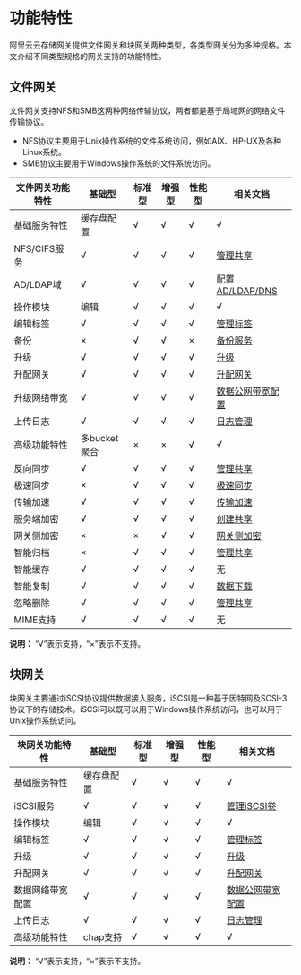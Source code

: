# 功能特性

阿里云云存储网关提供文件网关和块网关两种类型，各类型网关分为多种规格。本文介绍不同类型规格的网关支持的功能特性。

## 文件网关

文件网关支持NFS和SMB这两种网络传输协议，两者都是基于局域网的网络文件传输协议。

-   NFS协议主要用于Unix操作系统的文件系统访问，例如AIX、HP-UX及各种Linux系统。
-   SMB协议主要用于Windows操作系统的文件系统访问。

|文件网关功能特性|基础型|标准型|增强型|性能型|相关文档|
|--------|---|---|---|---|----|
|基础服务特性|缓存盘配置|√|√|√|√|[管理缓存](/cn.zh-CN/云控制台用户指南/文件网关/管理缓存.md)|
|NFS/CIFS服务|√|√|√|√|[管理共享](/cn.zh-CN/云控制台用户指南/文件网关/管理共享.md)|
|AD/LDAP域|√|√|√|√|[配置AD/LDAP/DNS](/cn.zh-CN/云控制台用户指南/文件网关/配置AD/LDAP/DNS.md)|
|操作模块|编辑|√|√|√|√|[相关操作](/cn.zh-CN/云控制台用户指南/文件网关/管理文件网关.md)|
|编辑标签|√|√|√|√|[管理标签](/cn.zh-CN/云控制台用户指南/文件网关/管理标签.md)|
|备份|×|√|√|×|[备份服务](/cn.zh-CN/云控制台用户指南/文件网关/备份服务.md)|
|升级|√|√|√|√|[升级](/cn.zh-CN/云控制台用户指南/文件网关/升级.md)|
|升配网关|√|√|√|√|[升配网关](/cn.zh-CN/云控制台用户指南/文件网关/升配网关.md)|
|升级网络带宽|√|√|√|√|[数据公网带宽配置](/cn.zh-CN/云控制台用户指南/文件网关/数据公网带宽配置.md)|
|上传日志|√|√|√|√|[日志管理](/cn.zh-CN/云控制台用户指南/文件网关/日志管理.md)|
|高级功能特性|多bucket聚合|×|×|√|√|[多Bucket聚合](/cn.zh-CN/云控制台用户指南/文件网关/多Bucket聚合.md)|
|反向同步|√|√|√|√|[管理共享](/cn.zh-CN/云控制台用户指南/文件网关/管理共享.md)|
|极速同步|×|√|√|√|[极速同步](/cn.zh-CN/云控制台用户指南/文件网关/极速同步.md)|
|传输加速|√|√|√|√|[传输加速](/cn.zh-CN/云控制台用户指南/文件网关/传输加速.md)|
|服务端加密|√|√|√|√|[创建共享](/cn.zh-CN/云控制台用户指南/文件网关/管理共享.md)|
|网关侧加密|×|×|√|√|[网关侧加密](/cn.zh-CN/云控制台用户指南/文件网关/网关侧加密.md)|
|智能归档|×|√|√|√|[管理共享](/cn.zh-CN/云控制台用户指南/文件网关/管理共享.md)|
|智能缓存|√|√|√|√|无|
|智能复制|√|√|√|√|[数据下载](/cn.zh-CN/云控制台用户指南/文件网关/数据下载.md)|
|忽略删除|√|√|√|√|[管理共享](/cn.zh-CN/云控制台用户指南/文件网关/管理共享.md)|
|MIME支持|√|√|√|√|无|

**说明：** “√”表示支持，“×”表示不支持。

## 块网关

块网关主要通过iSCSI协议提供数据接入服务，iSCSI是一种基于因特网及SCSI-3协议下的存储技术。iSCSI可以既可以用于Windows操作系统访问，也可以用于Unix操作系统访问。

|块网关功能特性|基础型|标准型|增强型|性能型|相关文档|
|-------|---|---|---|---|----|
|基础服务特性|缓存盘配置|√|√|√|√|[管理缓存](/cn.zh-CN/云控制台用户指南/块网关/管理缓存.md)|
|iSCSI服务|√|√|√|√|[管理iSCSI卷](/cn.zh-CN/云控制台用户指南/块网关/管理iSCSI卷.md)|
|操作模块|编辑|√|√|√|√|[相关操作](/cn.zh-CN/云控制台用户指南/块网关/管理块网关.md)|
|编辑标签|√|√|√|√|[管理标签](/cn.zh-CN/云控制台用户指南/块网关/管理标签.md)|
|升级|√|√|√|√|[升级](/cn.zh-CN/云控制台用户指南/块网关/升级.md)|
|升配网关|√|√|√|√|[升配网关](/cn.zh-CN/云控制台用户指南/块网关/升配网关.md)|
|数据网络带宽配置|√|√|√|√|[数据公网带宽配置](/cn.zh-CN/云控制台用户指南/块网关/数据公网带宽配置.md)|
|上传日志|√|√|√|√|[日志管理](/cn.zh-CN/云控制台用户指南/块网关/日志管理.md)|
|高级功能特性|chap支持|√|√|√|√|[创建iSCSI卷](/cn.zh-CN/云控制台用户指南/块网关/管理iSCSI卷.mdsection_oac_lbk_wdg)|

**说明：** “√”表示支持，“×”表示不支持。

